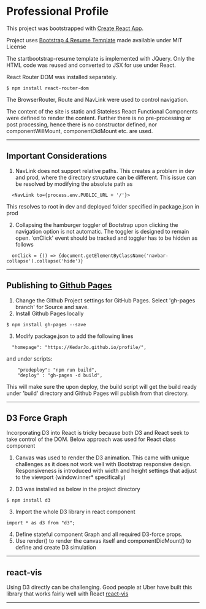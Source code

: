Professional Profile
===

This project was bootstrapped with [Create React App](https://github.com/facebookincubator/create-react-app).

Project uses [Bootstrap 4 Resume Template](https://github.com/BlackrockDigital/startbootstrap-resume) made available under MIT License

The startbootstrap-resume template is implemented with JQuery. Only the HTML code was reused and converted to JSX for use under React.

React Router DOM was installed separately.
```
$ npm install react-router-dom
```
The BrowserRouter, Route and NavLink were used to control navigation.

The content of the site is static and Stateless React Functional Components were defined to render the content. Further there is no pre-processing or post processing, hence there is no constructor defined, nor componentWillMount, componentDidMount etc. are used.

----

Important Considerations
----

1. NavLink does not support relative paths. This creates a problem in dev and prod, where the directory structure can be different. This issue can be resolved by modifying the absolute path as

```
  <NavLink to={process.env.PUBLIC_URL + '/'}>
```
This resolves to root in dev and deployed folder specified in package.json in prod

2. Collapsing the hamburger toggler of Bootstrap upon clicking the navigation option is not automatic. The toggler is designed to remain open. 'onClick' event should be tracked and toggler has to be hidden as follows    

```
  onClick = {() => {document.getElementByClassName('navbar-collapse').collapse('hide')}
```

---

Publishing to [Github Pages](https://help.github.com/articles/configuring-a-publishing-source-for-github-pages/)
---

1. Change the Github Project settings for GitHub Pages. Select 'gh-pages branch' for Source and save.
2. Install Github Pages locally
```
$ npm install gh-pages --save
```
3. Modify package.json to add the following lines
```
  "homepage": "https://KedarJo.github.io/profile/",
```
and under scripts:
```
    "predeploy": "npm run build",
    "deploy" : "gh-pages -d build",
```
This will make sure the upon deploy, the build script will get the build ready under 'build' directory and Github Pages will publish from that directory.

---

D3 Force Graph
---

Incorporating D3 into React is tricky because both D3 and React seek to take control of the DOM.
Below approach was used for React class component <Graph />

1. Canvas was used to render the D3 animation. This came with unique challenges as it does not work well with Bootstrap responsive design. Responsiveness is introduced with width and height settings that adjust to the viewport (window.inner* specifically)

2. D3 was installed as below in the project directory
```
$ npm install d3
```

3. Import the whole D3 library in react component
```
import * as d3 from "d3";
```

4. Define stateful component Graph and all required D3-force props.
5. Use render() to render the canvas itself and componentDidMount() to define and create D3 simulation
---     

react-vis
---

Using D3 directly can be challenging. Good people at Uber have built this library that works fairly well with React
[react-vis](http://uber.github.io/react-vis/)

---
